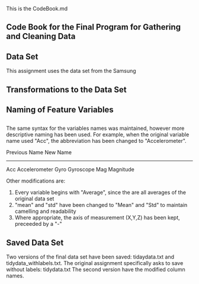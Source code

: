 
This is the CodeBook.md
## Code Book for the Final Program for Gathering and Cleaning Data

## Data Set
This assignment uses the data set from the Samsung 

## Transformations to the Data Set


##
## Naming of Feature Variables
##
The same syntax for the variables names was maintained, however more descriptive naming has been
used. For example, when the original variable name used "Acc", the abbreviation has been changed
to "Accelerometer".

Previous Name           New Name
-------------           ---------
Acc                     Accelerometer
Gyro                    Gyroscope
Mag                     Magnitude

Other modifications are:
1) Every variable begins with "Average", since the are all averages of the original data set
2) "mean" and "std" have been changed to "Mean" and "Std" to maintain camelling and readability
3) Where appropriate, the axis of measurement (X,Y,Z) has been kept, preceeded by a "-"

## Saved Data Set

Two versions of the final data set have been saved: tidaydata.txt and tidydata_withlabels.txt.
The original assignment specifically asks to save without labels: tidydata.txt
The second version have the modified column names.